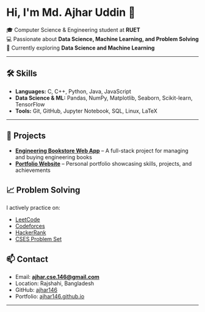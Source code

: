 # Hi, I'm Md. Ajhar Uddin 👋

🎓 Computer Science & Engineering student at **RUET**  
💻 Passionate about **Data Science, Machine Learning, and Problem Solving**  
🌱 Currently exploring **Data Science and Machine Learning**

---

## 🛠 Skills
- **Languages:** C, C++, Python, Java, JavaScript  
- **Data Science & ML:** Pandas, NumPy, Matplotlib, Seaborn, Scikit-learn, TensorFlow  
- **Tools:** Git, GitHub, Jupyter Notebook, SQL, Linux, LaTeX  

---

## 📂 Projects
- [**Engineering Bookstore Web App**](https://github.com/Ajhar146/engineering-bookstore-Web-App) – A full-stack project for managing and buying engineering books  
- [**Portfolio Website**](https://ajhar146.github.io/projects) – Personal portfolio showcasing skills, projects, and achievements  


## 📈 Problem Solving
I actively practice on:  
- [LeetCode](https://leetcode.com/u/mM7lBLFjJa/)  
- [Codeforces](https://codeforces.com/profile/AzBeliever)  
- [HackerRank](https://www.hackerrank.com/)  
- [CSES Problem Set](https://cses.fi/)  


## 📫 Contact
- Email: **ajhar.cse.146@gmail.com**  
- Location: Rajshahi, Bangladesh  
- GitHub: [ajhar146](https://github.com/ajhar146)  
- Portfolio: [ajhar146.github.io](https://ajhar146.github.io/)  

---


<!--
**Ajhar146/Ajhar146** is a ✨ _special_ ✨ repository because its `README.md` (this file) appears on your GitHub profile.

Here are some ideas to get you started:

- 🔭 I’m currently working on ...
- 🌱 I’m currently learning ...
- 👯 I’m looking to collaborate on ...
- 🤔 I’m looking for help with ...
- 💬 Ask me about ...
- 📫 How to reach me: ...
- 😄 Pronouns: ...
- ⚡ Fun fact: ...
-->

